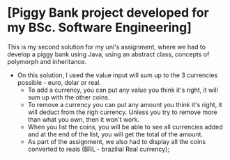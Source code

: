 # [Piggy Bank project developed for my BSc. Software Engineering]

This is my second solution for my uni's assignment, where we had to develop a piggy bank using Java, using an abstract class, concepts of polymorph and inheritance.
* On this solution, I used the value input will sum up to the 3 currencies possible - euro, dolar or real.
    * To add a currency, you can put any value you think it's right, it will sum up with the other coins.
    * To remove a currency you can put any amount you think it's right, it will deduct from the righ currency. Unless you try to remove more than what you own, then it won't work.
    * When you list the coins, you will be able to see all currencies added and at the end of the list, you will get the total of the amount.
    * As part of the assignment, we also had to display all the coins converted to reais (BRL - brazilial Real currency);
  
